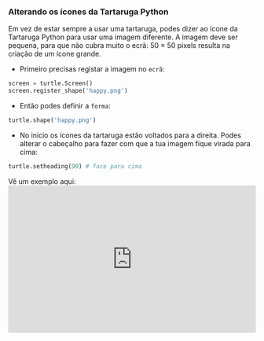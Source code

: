 ### Alterando os ícones da Tartaruga Python

Em vez de estar sempre a usar uma tartaruga, podes dizer ao ícone da Tartaruga Python para usar uma imagem diferente. A imagem deve ser pequena, para que não cubra muito o ecrã: 50 × 50 pixels resulta na criação de um ícone grande.

+ Primeiro precisas registar a imagem no `ecrã`:

```python
screen = turtle.Screen()
screen.register_shape('happy.png') 
```

+ Então podes definir a `forma`:

```python
turtle.shape('happy.png')
```

+ No início os ícones da tartaruga estão voltados para a direita. Podes alterar o cabeçalho para fazer com que a tua imagem fique virada para cima:

```python
turtle.setheading(90) # face para cima
```

Vê um exemplo aqui: <iframe src="https://trinket.io/embed/python/5f68ef3fd7?start=result" width="100%" height="300" frameborder="0" marginwidth="0" marginheight="0" allowfullscreen mark="crwd-mark"></iframe>